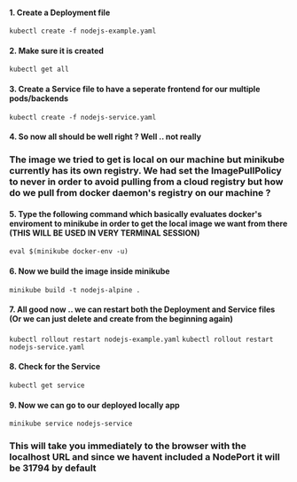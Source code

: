 #### 1. Create a Deployment file 
``kubectl create -f nodejs-example.yaml``
#### 2. Make sure it is created
``kubectl get all``
#### 3. Create a Service file to have a seperate frontend for our multiple pods/backends
``kubectl create -f nodejs-service.yaml``
#### 4. So now all should be well right ? Well .. not really 
### The image we tried to get is local on our machine but minikube currently has its own registry. We had set the ImagePullPolicy to never in order to avoid pulling from a cloud registry but how do we pull from docker daemon's registry on our machine ?
#### 5. Type the following command which basically evaluates docker's enviroment to minikube in order to get the local image we want from there (THIS WILL BE USED IN VERY TERMINAL SESSION)
``eval $(minikube docker-env -u) ``
#### 6. Now we build the image inside minikube
``minikube build -t nodejs-alpine .``
#### 7. All good now .. we can restart both the Deployment and Service files (Or we can just delete and create from the beginning again)
``kubectl rollout restart nodejs-example.yaml``
``kubectl rollout restart nodejs-service.yaml``
#### 8. Check for the Service 
```kubectl get service```
#### 9. Now we can go to our deployed locally app
``minikube service nodejs-service``
### This will take you immediately to the browser with the localhost URL and since we havent included a NodePort it will be 31794 by default
